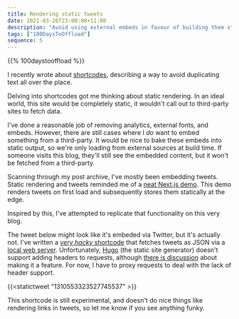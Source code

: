 ```yaml
---
title: Rendering static tweets
date: 2021-03-26T23:00:00+11:00
description: "Avoid using external embeds in favour of building them statically and rendering them as HTML."
tags: ["100DaysToOffload"]
sequence: 5
---
```


{{% 100daystooffload %}}

I recently wrote about [shortcodes](/post/custom-hugo-shortcodes), describing a way to avoid duplicating text all over the place.

Delving into shortcodes got me thinking about static rendering. In an ideal world, this site would be completely static, it wouldn't call out to third-party sites to fetch data. 

I've done a reasonable job of removing analytics, external fonts, and embeds. However, there are still cases where I _do_ want to embed something from a third-party. It would be nice to bake these embeds into static output, so we're only loading from external sources at build time. If someone visits this blog, they'll still see the embedded content, but it won't be fetched from a third-party.

Scanning through my post archive, I've mostly been embedding tweets. Static rendering and tweets reminded me of a [neat Next.js demo](https://static-tweet.vercel.app). This demo renders tweets on first load and subsequently stores them statically at the edge.

Inspired by this, I've attempted to replicate that functionality on this very blog.

The tweet below might look like it's embeded via Twitter, but it's actually not. I've written a [_very hacky_ shortcode](https://github.com/hugomd/blog/blob/4c9554dda22e612dc511ce69ced3cc0006d541d9/layouts/shortcodes/statictweet.html) that fetches tweets as JSON via a [local web server](https://github.com/hugomd/blog/blob/4c9554dda22e612dc511ce69ced3cc0006d541d9/twitter-proxy/index.js). Unfortunately, [Hugo](https://gohugo.io) (the static site generator) doesn't support adding headers to requests, although [there is discussion](https://github.com/gohugoio/hugo/issues/5617#issuecomment-801767375) about making it a feature. For now, I have to proxy requests to deal with the lack of header support.

{{<statictweet "1310553323527745537" >}}

This shortcode is still experimental, and doesn't do nice things like rendering links in tweets, so let me know if you see anything funky.
